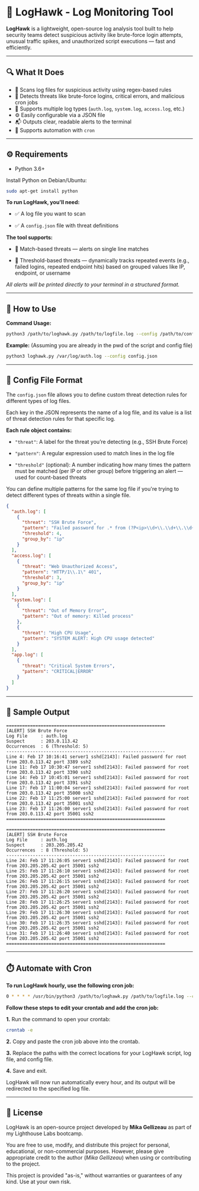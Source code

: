 # 🦅 LogHawk - Log Monitoring Tool

**LogHawk** is a lightweight, open-source log analysis tool built to help security teams detect suspicious activity like brute-force login attempts, unusual traffic spikes, and unauthorized script executions — fast and efficiently.

---

## 🔍 What It Does

- 🧠 Scans log files for suspicious activity using regex-based rules
- 🚨 Detects threats like brute-force logins, critical errors, and malicious cron jobs
- 📄 Supports multiple log types (`auth.log`, `system.log`, `access.log`, etc.)
- ⚙️ Easily configurable via a JSON file
- 📬 Outputs clear, readable alerts to the terminal
- 📅 Supports automation with `cron`

---

## ⚙️ Requirements

- Python 3.6+

Install Python on Debian/Ubuntu:

```bash
sudo apt-get install python
```

**To run LogHawk, you'll need:**

- ✅ A log file you want to scan

- ✅ A `config.json` file with threat definitions

**The tool supports:**

- 🔎 Match-based threats — alerts on single line matches

- 🔁 Threshold-based threats — dynamically tracks repeated events (e.g., failed logins, repeated endpoint hits) based on grouped values like IP, endpoint, or username

*All alerts will be printed directly to your terminal in a structured format.*

---

## 🚀 How to Use

**Command Usage:**
```bash
python3 /path/to/loghawk.py /path/to/logfile.log --config /path/to/config.json
```

**Example:** (Assuming you are already in the pwd of the script and config file)
```bash
python3 loghawk.py /var/log/auth.log --config config.json
```

---

## 📂 Config File Format

The `config.json` file allows you to define custom threat detection rules for different types of log files.

Each key in the JSON represents the name of a log file, and its value is a list of threat detection rules for that specific log.

**Each rule object contains:**

- `"threat"`: A label for the threat you’re detecting (e.g., SSH Brute Force)

- `"pattern"`: A regular expression used to match lines in the log file

- `"threshold"` (optional): A number indicating how many times the pattern must be matched (per IP or other group) before triggering an alert — used for count-based threats

You can define multiple patterns for the same log file if you're trying to detect different types of threats within a single file.

```json
{
  "auth.log": [
    {
      "threat": "SSH Brute Force",
      "pattern": "Failed password for .* from (?P<ip>\\d+\\.\\d+\\.\\d+\\.\\d+)",
      "threshold": 4,
      "group_by": "ip"
    }    
  ],
  "access.log": [
    {
      "threat": "Web Unauthorized Access",
      "pattern": "HTTP/1\\.1\" 401",
      "threshold": 3,
      "group_by": "ip"
    }
  ],
  "system.log": [
    {
      "threat": "Out of Memory Error",
      "pattern": "Out of memory: Killed process"
    },
    {
      "threat": "High CPU Usage",
      "pattern": "SYSTEM ALERT: High CPU usage detected"
    }
  ],
  "app.log": [
    {
      "threat": "Critical System Errors",
      "pattern": "CRITICAL|ERROR"
    }
  ]
}
```

---

## 🔎 Sample Output

```pgsql
============================================================
[ALERT] SSH Brute Force
Log File     : auth.log
Suspect      : 203.0.113.42
Occurrences  : 6 (Threshold: 5)
------------------------------------------------------------
Line 4: Feb 17 10:16:41 server1 sshd[2143]: Failed password for root from 203.0.113.42 port 3389 ssh2
Line 11: Feb 17 10:30:47 server1 sshd[2143]: Failed password for root from 203.0.113.42 port 3390 ssh2
Line 14: Feb 17 10:45:01 server1 sshd[2143]: Failed password for root from 203.0.113.42 port 3391 ssh2
Line 17: Feb 17 11:00:04 server1 sshd[2143]: Failed password for root from 203.0.113.42 port 35000 ssh2
Line 22: Feb 17 11:25:00 server1 sshd[2143]: Failed password for root from 203.0.113.42 port 35001 ssh2
Line 23: Feb 17 11:26:00 server1 sshd[2143]: Failed password for root from 203.0.113.42 port 35001 ssh2
============================================================

============================================================
[ALERT] SSH Brute Force
Log File     : auth.log
Suspect      : 203.205.205.42
Occurrences  : 8 (Threshold: 5)
------------------------------------------------------------
Line 24: Feb 17 11:26:05 server1 sshd[2143]: Failed password for root from 203.205.205.42 port 35001 ssh2        
Line 25: Feb 17 11:26:10 server1 sshd[2143]: Failed password for root from 203.205.205.42 port 35001 ssh2        
Line 26: Feb 17 11:26:15 server1 sshd[2143]: Failed password for root from 203.205.205.42 port 35001 ssh2        
Line 27: Feb 17 11:26:20 server1 sshd[2143]: Failed password for root from 203.205.205.42 port 35001 ssh2        
Line 28: Feb 17 11:26:25 server1 sshd[2143]: Failed password for root from 203.205.205.42 port 35001 ssh2        
Line 29: Feb 17 11:26:30 server1 sshd[2143]: Failed password for root from 203.205.205.42 port 35001 ssh2        
Line 30: Feb 17 11:26:35 server1 sshd[2143]: Failed password for root from 203.205.205.42 port 35001 ssh2        
Line 31: Feb 17 11:26:40 server1 sshd[2143]: Failed password for root from 203.205.205.42 port 35001 ssh2        
============================================================
```

---

## ⏱️ Automate with Cron

**To run LogHawk hourly, use the following cron job:**
```bash
0 * * * * /usr/bin/python3 /path/to/loghawk.py /path/to/logfile.log --config /path/to/config.json > /path/to/output.log
```

**Follow these steps to edit your crontab and add the cron job:**

**1.** Run the command to open your crontab:
```bash
crontab -e
```
**2.** Copy and paste the cron job above into the crontab. 

**3.** Replace the paths with the correct locations for your LogHawk script, log file, and config file.

**4.** Save and exit.


LogHawk will now run automatically every hour, and its output will be redirected to the specified log file.

---

## 📝 License

LogHawk is an open-source project developed by **Mika Gellizeau** as part of my Lighthouse Labs bootcamp.

You are free to use, modify, and distribute this project for personal, educational, or non-commercial purposes. However, please give appropriate credit to the author (*Mika Gellizeau*) when using or contributing to the project.

This project is provided "as-is," without warranties or guarantees of any kind. Use at your own risk.

